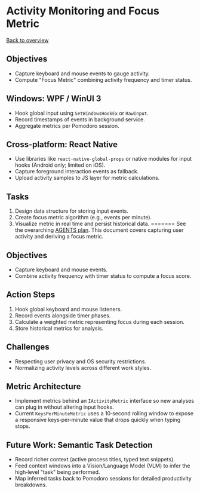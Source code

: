 # Activity Monitoring and Focus Metric

[Back to overview](../AGENTS.md)

## Objectives
- Capture keyboard and mouse events to gauge activity.
- Compute "Focus Metric" combining activity frequency and timer status.

## Windows: WPF / WinUI 3
- Hook global input using `SetWindowsHookEx` or `RawInput`.
- Record timestamps of events in background service.
- Aggregate metrics per Pomodoro session.

## Cross-platform: React Native
- Use libraries like `react-native-global-props` or native modules for input hooks (Android only; limited on iOS).
- Capture foreground interaction events as fallback.
- Upload activity samples to JS layer for metric calculations.

## Tasks
1. Design data structure for storing input events.
2. Create focus metric algorithm (e.g., events per minute).
3. Visualize metric in real time and persist historical data.
=======
See the overarching [AGENTS plan](../AGENTS.md). This document covers capturing user activity and deriving a focus metric.

## Objectives
- Capture keyboard and mouse events.
- Combine activity frequency with timer status to compute a focus score.

## Action Steps
1. Hook global keyboard and mouse listeners.
2. Record events alongside timer phases.
3. Calculate a weighted metric representing focus during each session.
4. Store historical metrics for analysis.

## Challenges
- Respecting user privacy and OS security restrictions.
- Normalizing activity levels across different work styles.

## Metric Architecture
- Implement metrics behind an `IActivityMetric` interface so new analyses can plug in without altering input hooks.
- Current `KeysPerMinuteMetric` uses a 10‑second rolling window to expose a responsive keys‑per‑minute value that drops quickly when typing stops.

## Future Work: Semantic Task Detection
- Record richer context (active process titles, typed text snippets).
- Feed context windows into a Vision/Language Model (VLM) to infer the high‑level "task" being performed.
- Map inferred tasks back to Pomodoro sessions for detailed productivity breakdowns.
